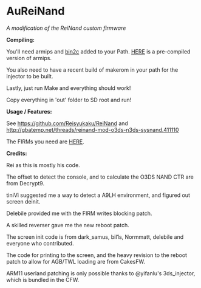 # AuReiNand
*A modification of the ReiNand custom firmware*

**Compiling:**

You'll need armips and [bin2c](https://sourceforge.net/projects/bin2c/) added to your Path. [HERE](http://www91.zippyshare.com/v/ePGpjk9r/file.html) is a pre-compiled version of armips.

You also need to have a recent build of makerom in your path for the injector to be built.

Lastly, just run Make and everything should work!

Copy everything in 'out' folder to SD root and run!

**Usage / Features:**

See https://github.com/Reisyukaku/ReiNand and http://gbatemp.net/threads/reinand-mod-o3ds-n3ds-sysnand.411110

The FIRMs you need are [HERE](http://www77.zippyshare.com/v/oXDn2Hes/file.html).

**Credits:**
 
Rei as this is mostly his code.

The offset to detect the console, and to calculate the O3DS NAND CTR are from Decrypt9.

tiniVi suggested me a way to detect a A9LH environment, and figured out screen deinit.

Delebile provided me with the FIRM writes blocking patch.

A skilled reverser gave me the new reboot patch.

The screen init code is from dark_samus, bil1s, Normmatt, delebile and everyone who contributed.

The code for printing to the screen, and the heavy revision to the reboot patch to allow for AGB/TWL loading are from CakesFW.

ARM11 userland patching is only possible thanks to @yifanlu's 3ds_injector, which is bundled in the CFW.